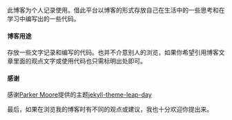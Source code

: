 此博客为个人记录使用。借此平台以博客的形式存放自己在生活中的一些思考和在学习中编写出的一些代码。



#### 博客用途

存放一些文字记录和编写的代码。也并不介意别人的浏览，如果你希望引用博客文章里面的观点文字或使用代码也只需标明出处即可。



#### 感谢
感谢[Parker Moore](https://github.com/parkr)提供的主题[jekyll-theme-leap-day](https://github.com/pages-themes/leap-day)



最后，如果在浏览我的博客时有不同的观点或建议，我也十分欢迎你提出来。

